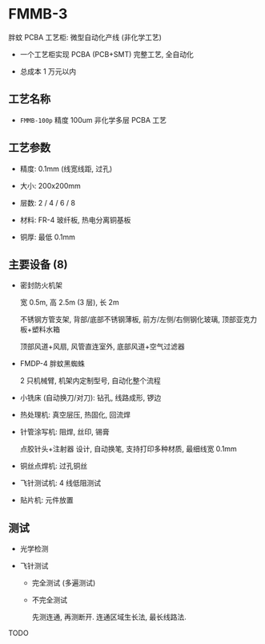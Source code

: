 # FMMB-3
胖蚊 PCBA 工艺柜: 微型自动化产线 (非化学工艺)

+ 一个工艺柜实现 PCBA (PCB+SMT) 完整工艺, 全自动化

+ 总成本 1 万元以内


## 工艺名称

+ `FMMB-100p` 精度 100um 非化学多层 PCBA 工艺


## 工艺参数

+ 精度: 0.1mm (线宽线距, 过孔)

+ 大小: 200x200mm

+ 层数: 2 / 4 / 6 / 8

+ 材料: FR-4 玻纤板, 热电分离铜基板

+ 铜厚: 最低 0.1mm


## 主要设备 (8)

+ 密封防火机架

  宽 0.5m, 高 2.5m (3 层), 长 2m

  不锈钢方管支架, 背部/底部不锈钢薄板,
  前方/左侧/右侧钢化玻璃, 顶部亚克力板+塑料水箱

  顶部风道+风扇, 风管直连室外, 底部风道+空气过滤器

+ FMDP-4 胖蚊黑蜘蛛

  2 只机械臂, 机架内定制型号, 自动化整个流程

+ 小铣床 (自动换刀/对刀): 钻孔, 线路成形, 锣边

+ 热处理机: 真空层压, 热固化, 回流焊

+ 针管涂写机: 阻焊, 丝印, 锡膏

  点胶针头+注射器 设计, 自动换笔, 支持打印多种材质, 最细线宽 0.1mm

+ 铜丝点焊机: 过孔铜丝

+ 飞针测试机: 4 线低阻测试

+ 贴片机: 元件放置


## 测试

+ 光学检测

+ 飞针测试

  - 完全测试 (多遍测试)

  - 不完全测试

    先测连通, 再测断开.
    连通区域生长法, 最长线路法.


TODO
